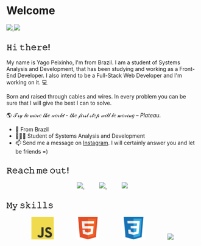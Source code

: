 # Welcome
<p>
  <a href="https://github.com/yagopeixinho/github-readme-stats">
    <img
      align=""
      src="https://github-readme-stats.vercel.app/api/top-langs/?username=yagopeixinho&layout=compact"/>
  </a>
  <a href="https://github.com/yagopeixinho/github-readme-stats">
    <img
      align=""
      height=""
      src="https://github-readme-stats.vercel.app/api?username=yagopeixinho&count_private=true&show_icons=true&custom_title=Github%20Status&hide=issues" width="407px"/>
  </a>
</p>

## 𝙷𝚒 𝚝𝚑𝚎𝚛𝚎!
My name is Yago Peixinho, I'm from Brazil. I am a student of Systems Analysis and Development, that has been studying and working as a Front-End Developer. I also intend to be a Full-Stack Web Developer and I'm working on it. 💻 

Born and raised through cables and wires. In every problem you can be sure that I will give the best I can to solve.
<br>

🌎 𝒯𝓇𝓎 𝓉𝑜 𝓂𝑜𝓋𝑒 𝓉𝒽𝑒 𝓌𝑜𝓇𝓁𝒹 - 𝓉𝒽𝑒 𝒻𝒾𝓇𝓈𝓉 𝓈𝓉𝑒𝓅 𝓌𝒾𝓁𝓁 𝒷𝑒 𝓂𝑜𝓋𝒾𝓃𝑔 – *Plateau*.

 - 📍 From Brazil
 - 👨🏻‍💻 Student of Systems Analysis and Development
 - 📫 Send me a message on [Instagram](https://www.instagram.com/yagopeixinho/?hl=pt-br). I will certainly answer you and let be friends =)


## 𝚁𝚎𝚊𝚌𝚑 𝚖𝚎 𝚘𝚞𝚝!
<p align="center">
	<a href="https://discord.gg/tzpr3SyFhY">
		<img src="https://img.shields.io/badge/Discord-7289DA?style=for-the-badge&logo=discord&logoColor=white" width="140px" margin="40px"> 
	</a>
				    &nbsp;&nbsp;&nbsp;&nbsp;&nbsp;&nbsp;&nbsp;&nbsp;&nbsp;
	<a href="https://www.instagram.com/yagopeixinho/?hl=pt-br">
		<img src="https://img.shields.io/badge/Instagram-E4405F?style=for-the-		badge&logo=instagram&logoColor=white" width="164px">
	</a>
			    &nbsp;&nbsp;&nbsp;&nbsp;&nbsp;&nbsp;&nbsp;&nbsp;&nbsp;
	<a href="mailto:yagopeixinho03@gmail.com">
		<img src="https://img.shields.io/badge/Gmail-D14836?style=for-the-badge&logo=gmail&logoColor=white" width="114px">
	</a>
</p>


## 𝙼𝚢 𝚜𝚔𝚒𝚕𝚕𝚜
<p align="center">
    <img height="60" src="https://raw.githubusercontent.com/devicons/devicon/master/icons/javascript/javascript-original.svg">
    &nbsp;&nbsp;&nbsp;&nbsp;&nbsp;&nbsp;&nbsp;&nbsp;&nbsp;&nbsp;&nbsp;&nbsp;&nbsp;
    <img height="60" src="https://raw.githubusercontent.com/devicons/devicon/master/icons/html5/html5-original.svg">
    &nbsp;&nbsp;&nbsp;&nbsp;&nbsp;&nbsp;&nbsp;&nbsp;&nbsp;&nbsp;&nbsp;&nbsp;&nbsp;
    <img height="60" src="https://raw.githubusercontent.com/devicons/devicon/master/icons/css3/css3-original.svg">
    &nbsp;&nbsp;&nbsp;&nbsp;&nbsp;&nbsp;&nbsp;&nbsp;&nbsp;&nbsp;&nbsp;&nbsp;&nbsp;
	<img height="60"
src="https://www.pinclipart.com/picdir/big/35-353932_bootstrap-bootstrap-4-logo-png-clipart.png">
</p>
